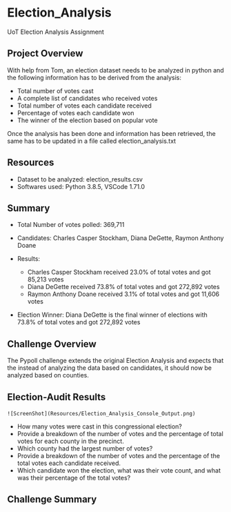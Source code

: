 # Election_Analysis
UoT Election Analysis Assignment

## Project Overview
With help from Tom, an election dataset needs to be analyzed in python and the following information has to be derived from the analysis:
  - Total number of votes cast
  - A complete list of candidates who received votes
  - Total number of votes each candidate received
  - Percentage of votes each candidate won
  - The winner of the election based on popular vote

Once the analysis has been done and information has been retrieved, the same has to be updated in a file called election_analysis.txt


## Resources
- Dataset to be analyzed: election_results.csv
- Softwares used: Python 3.8.5, VSCode 1.71.0 


## Summary
- Total Number of votes polled: 369,711
- Candidates: Charles Casper Stockham, Diana DeGette, Raymon Anthony Doane
- Results: 
  - Charles Casper Stockham received 23.0% of total votes and got 85,213 votes
  - Diana DeGette received 73.8% of total votes and got 272,892 votes
  - Raymon Anthony Doane received 3.1% of total votes and got 11,606 votes

- Election Winner: Diana DeGette is the final winner of elections with 73.8% of total votes and got 272,892 votes

## Challenge Overview
The Pypoll challenge extends the original Election Analysis and expects that the instead of analyzing the data based on candidates, it should now be analyzed based on counties. 

## Election-Audit Results

    ![ScreenShot](Resources/Election_Analysis_Console_Output.png)

  - How many votes were cast in this congressional election?
  - Provide a breakdown of the number of votes and the percentage of total votes for each county in the precinct.
  - Which county had the largest number of votes?
  - Provide a breakdown of the number of votes and the percentage of the total votes each candidate received.
  - Which candidate won the election, what was their vote count, and what was their percentage of the total votes?

## Challenge Summary


